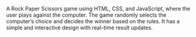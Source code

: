 A Rock Paper Scissors game using HTML, CSS, and JavaScript, where the user plays against the computer. 
The game randomly selects the computer’s choice and decides the winner based on the rules. It has a simple 
and interactive design with real-time result updates.
